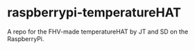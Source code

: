 # raspberrypi-temperatureHAT
A repo for the FHV-made temperatureHAT by JT and SD on the RaspberryPi. 
